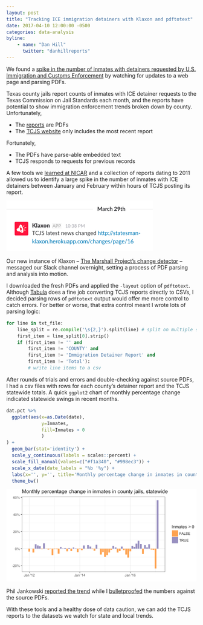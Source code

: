 ```yaml
---
layout: post
title: "Tracking ICE immigration detainers with Klaxon and pdftotext"
date: 2017-04-10 12:00:00 -0500
categories: data-analysis
byline:
    - name: "Dan Hill"
      twitter: "danhillreports"
---
```


We found a [spike in the number of inmates with detainers requested by U.S. Immigration and Customs Enforcement](https://www.mystatesman.com/news/local-govt--politics/analysis-local-spike-immigration-detentions-echoed-across-state/VsTXp6OnTmYQ9HQhgnEyjP/) by watching for updates to a web page and parsing PDFs.

Texas county jails report counts of inmates with ICE detainer requests to the Texas Commission on Jail Standards each month, and the reports have potential to show immigration enforcement trends broken down by county. Unfortunately,
<ul>
    <li>The <a href="http://www.tcjs.state.tx.us/docs/ImmigrationDetainerReportCurrent.pdf">reports</a> are PDFs</li>
    <li>The <a href="http://www.tcjs.state.tx.us/">TCJS website</a> only includes the most recent report</li>
</ul>

Fortunately,
<ul>
    <li>The PDFs have parse-able embedded text</li>
    <li>TCJS responds to requests for previous records</li>
</ul>

A few tools we [learned at NICAR](https://statesman.github.io/nicar/2017/03/10/nicar17.html) and a collection of reports dating to 2011 allowed us to identify a large spike in the number of inmates with ICE detainers between January and February within hours of TCJS posting its report.

![Klaxon alerts the Slack channel](/assets/img/2017-04-10-klax.png)

Our new instance of Klaxon – [The Marshall Project’s change detector](https://github.com/themarshallproject/klaxon) – messaged our Slack channel overnight, setting a process of PDF parsing and analysis into motion.

I downloaded the fresh PDFs and applied the `-layout` option of `pdftotext`. Although [Tabula](http://tabula.technology/) does a fine job converting TCJS reports directly to CSVs, I decided parsing rows of `pdftotext` output would offer me more control to catch errors. For better or worse, that extra control meant I wrote lots of parsing logic:

```python
for line in txt_file:
    line_split = re.compile('\s{2,}').split(line) # split on multiple spaces
    first_item = line_split[0].strip()
    if (first_item != '' and
        first_item != 'COUNTY' and
        first_item != 'Immigration Detainer Report' and
        first_item != 'Total'):
        # write line items to a csv
```

After rounds of trials and errors and double-checking against source PDFs, I had a csv files with rows for each county’s detainer report and the TCJS statewide totals. A quick `ggplot2` chart of monthly percentage change indicated statewide swings in recent months.

```R
dat.pct %>%
  ggplot(aes(x=as.Date(date),
             y=Inmates,
             fill=Inmates > 0
             )
) +
  geom_bar(stat='identity') +
  scale_y_continuous(labels = scales::percent) +
  scale_fill_manual(values=c("#f1a340", "#998ec3")) +
  scale_x_date(date_labels = "%b '%y") +
  labs(x='', y='', title='Monthly percentage change in inmates in county jails, statewide') +
  theme_bw()
```

![Percentage change in inmates with ICE detainers by month](/assets/img/2017-04-10-chart.png)

Phil Jankowski [reported the trend](http://www.mystatesman.com/news/local-govt--politics/analysis-local-spike-immigration-detentions-echoed-across-state/VsTXp6OnTmYQ9HQhgnEyjP/) while I [bulletproofed](https://github.com/propublica/guides/blob/master/data-bulletproofing.md) the numbers against the source PDFs.

With these tools and a healthy dose of data caution, we can add the TCJS reports to the datasets we watch for state and local trends.
